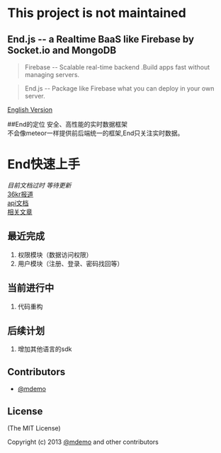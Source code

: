 # This project is not maintained
## End.js -- a Realtime BaaS like Firebase by Socket.io and MongoDB

>Firebase -- Scalable real-time backend .Build apps fast without managing servers.

>End.js -- Package like Firebase what you can deploy in your own server.


[English Version](https://github.com/foss4good/end)

##End的定位
安全、高性能的实时数据框架  
不会像meteor一样提供前后端统一的框架,End只关注实时数据。

# End快速上手  
*目前文档过时 等待更新*  
[36kr报道](http://www.36kr.com/p/202573.html)  
[api文档](http://demohi.github.io/end/#!/api/End)  
[相关文章](http://boke.us/tags/End.js/)

## 最近完成  
1. 权限模块（数据访问权限）  
2. 用户模块（注册、登录、密码找回等）  
 
## 当前进行中
1. 代码重构

## 后续计划
1. 增加其他语言的sdk

## Contributors
* [@mdemo](http://weibo.com/mdemo)


## License
(The MIT License)

Copyright (c) 2013 [@mdemo](http://weibo.com/mdemo) and other contributors


